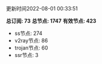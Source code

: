 更新时间2022-08-01 00:33:51

**总订阅: 73**
**总节点: 1747**
**有效节点: 423**
- ss节点: 274
- v2ray节点: 86
- trojan节点: 60
- ssr节点: 3
